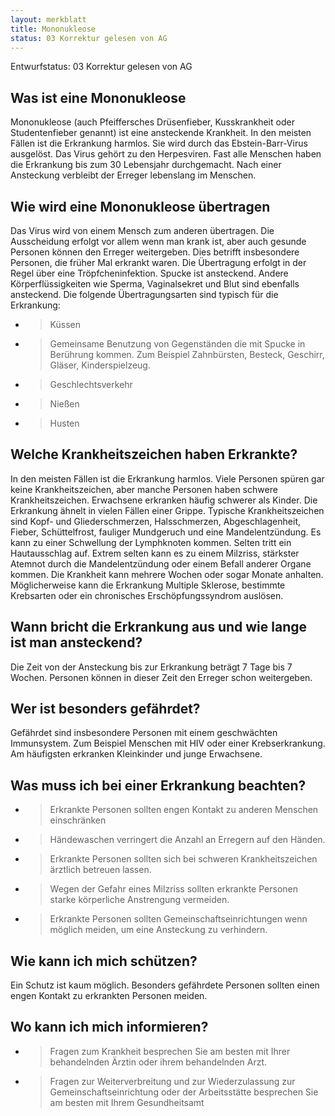 ```yaml
---
layout: merkblatt
title: Mononukleose
status: 03 Korrektur gelesen von AG
---
```

Entwurfstatus: 03 Korrektur gelesen von AG
 
## Was ist eine Mononukleose

Mononukleose (auch Pfeiffersches Drüsenfieber, Kusskrankheit oder
Studentenfieber genannt) ist eine ansteckende Krankheit. In den meisten
Fällen ist die Erkrankung harmlos. Sie wird durch das Ebstein-Barr-Virus
ausgelöst. Das Virus gehört zu den Herpesviren. Fast alle Menschen haben
die Erkrankung bis zum 30 Lebensjahr durchgemacht. Nach einer Ansteckung
verbleibt der Erreger lebenslang im Menschen.

## Wie wird eine Mononukleose übertragen

Das Virus wird von einem Mensch zum anderen übertragen. Die Ausscheidung
erfolgt vor allem wenn man krank ist, aber auch gesunde Personen können
den Erreger weitergeben. Dies betrifft insbesondere Personen, die früher
Mal erkrankt waren. Die Übertragung erfolgt in der Regel über eine
Tröpfcheninfektion. Spucke ist ansteckend. Andere Körperflüssigkeiten
wie Sperma, Vaginalsekret und Blut sind ebenfalls ansteckend. Die
folgende Übertragungsarten sind typisch für die Erkrankung:

  - > Küssen

  - > Gemeinsame Benutzung von Gegenständen die mit Spucke in Berührung
    > kommen. Zum Beispiel Zahnbürsten, Besteck, Geschirr, Gläser,
    > Kinderspielzeug.

  - > Geschlechtsverkehr

  - > Nießen

  - > Husten

## Welche Krankheitszeichen haben Erkrankte?

In den meisten Fällen ist die Erkrankung harmlos. Viele Personen spüren
gar keine Krankheitszeichen, aber manche Personen haben schwere
Krankheitszeichen. Erwachsene erkranken häufig schwerer als Kinder. Die
Erkrankung ähnelt in vielen Fällen einer Grippe. Typische
Krankheitszeichen sind Kopf- und Gliederschmerzen, Halsschmerzen,
Abgeschlagenheit, Fieber, Schüttelfrost, fauliger Mundgeruch und eine
Mandelentzündung. Es kann zu einer Schwellung der Lymphknoten kommen.
Selten tritt ein Hautausschlag auf. Extrem selten kann es zu einem
Milzriss, stärkster Atemnot durch die Mandelentzündung oder einem Befall
anderer Organe kommen. Die Krankheit kann mehrere Wochen oder sogar
Monate anhalten. Möglicherweise kann die Erkrankung Multiple Sklerose,
bestimmte Krebsarten oder ein chronisches Erschöpfungssyndrom auslösen.

## Wann bricht die Erkrankung aus und wie lange ist man ansteckend?

Die Zeit von der Ansteckung bis zur Erkrankung beträgt 7 Tage bis 7
Wochen. Personen können in dieser Zeit den Erreger schon weitergeben.

## Wer ist besonders gefährdet?

Gefährdet sind insbesondere Personen mit einem geschwächten Immunsystem.
Zum Beispiel Menschen mit HIV oder einer Krebserkrankung. Am häufigsten
erkranken Kleinkinder und junge Erwachsene.

## Was muss ich bei einer Erkrankung beachten?

  - > Erkrankte Personen sollten engen Kontakt zu anderen Menschen
    > einschränken

  - > Händewaschen verringert die Anzahl an Erregern auf den Händen.

  - > Erkrankte Personen sollten sich bei schweren Krankheitszeichen
    > ärztlich betreuen lassen.

  - > Wegen der Gefahr eines Milzriss sollten erkrankte Personen starke
    > körperliche Anstrengung vermeiden.

  - > Erkrankte Personen sollten Gemeinschaftseinrichtungen wenn möglich
    > meiden, um eine Ansteckung zu verhindern.

## Wie kann ich mich schützen?

Ein Schutz ist kaum möglich. Besonders gefährdete Personen sollten einen
engen Kontakt zu erkrankten Personen meiden.

## Wo kann ich mich informieren?

  - > Fragen zum Krankheit besprechen Sie am besten mit Ihrer
    > behandelnden Ärztin oder ihrem behandelnden Arzt.

  - > Fragen zur Weiterverbreitung und zur Wiederzulassung zur
    > Gemeinschaftseinrichtung oder der Arbeitsstätte besprechen Sie am
    > besten mit Ihrem Gesundheitsamt
